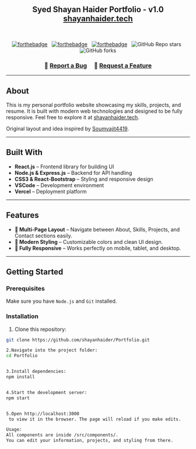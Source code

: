 <h2 align="center">
  Syed Shayan Haider Portfolio - v1.0<br/>
  <a href="https://shayan-portfolio.vercel.app/" target="_blank">shayanhaider.tech</a>
</h2>
<br/>

<center>

[![forthebadge](https://forthebadge.com/images/badges/built-with-love.svg)](https://forthebadge.com) &nbsp;
[![forthebadge](https://forthebadge.com/images/badges/made-with-javascript.svg)](https://forthebadge.com) &nbsp;
[![forthebadge](https://forthebadge.com/images/badges/open-source.svg)](https://forthebadge.com) &nbsp;
![GitHub Repo stars](https://img.shields.io/github/stars/shayanhaider/Portfolio?color=red&logo=github&style=for-the-badge) &nbsp;
![GitHub forks](https://img.shields.io/github/forks/shayanhaider/Portfolio?color=red&logo=github&style=for-the-badge)

</center>

<h3 align="center">
    🔹 <a href="https://github.com/shayanhaider/Portfolio/issues">Report a Bug</a> &nbsp; &nbsp;
    🔹 <a href="https://github.com/shayanhaider/Portfolio/issues">Request a Feature</a>
</h3>

---

## About

This is my personal portfolio website showcasing my skills, projects, and resume. It is built with modern web technologies and designed to be fully responsive. Feel free to explore it at [shayanhaider.tech]([https://shayan-portfolio.vercel.app/](https://syedshayanhaiderportfolio.netlify.app/)).  

Original layout and idea inspired by [Soumyajit4419](https://github.com/soumyajit4419/Portfolio).

---

## Built With

- **React.js** – Frontend library for building UI  
- **Node.js & Express.js** – Backend for API handling  
- **CSS3 & React-Bootstrap** – Styling and responsive design  
- **VSCode** – Development environment  
- **Vercel** – Deployment platform  

---

## Features

- **📖 Multi-Page Layout** – Navigate between About, Skills, Projects, and Contact sections easily.  
- **🎨 Modern Styling** – Customizable colors and clean UI design.  
- **📱 Fully Responsive** – Works perfectly on mobile, tablet, and desktop.  

---

## Getting Started

### Prerequisites
Make sure you have `Node.js` and `Git` installed.

### Installation
1. Clone this repository:  
```bash
git clone https://github.com/shayanhaider/Portfolio.git

2.Navigate into the project folder:
cd Portfolio


3.Install dependencies:
npm install


4.Start the development server:
npm start


5.Open http://localhost:3000
 to view it in the browser. The page will reload if you make edits.

Usage:
All components are inside /src/components/.
You can edit your information, projects, and styling from there.
